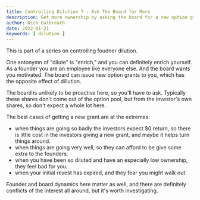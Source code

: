 ```yaml
---
title: Controlling Dilution 7 - Ask The Board for More
description: Get more ownership by asking the board for a new option grant.  It's worth a try.
author: Nick Galbreath
date: 2022-01-21
keywords: [ dilution ]
---
```

This is part of a series on controlling foudner dilution.

One antonymn of "dilute" is "enrich," and you can definitely enrich yourself. As a founder you are an employee like everyone else.  And the board wants you motivated.  The board can issue new option grants to you, which has the opposite effect of dillution.

The board is unlikely to be proactive here, so you'll have to ask. Typically these shares don't come out of the option pool, but from the investor's own shares, so don't expect a whole lot here.

The best cases of getting a new grant are at the extremes:
* when things are going so badly the investors expect $0 return, so there is little cost in the investors giving a new grant, and maybe it helps turn things around. 
* when things are going very well, so they can afford to be give some extra to the founders.
* when you have been so diluted and have an especially low ownership, they feel bad for you.
* when your initial revest has expired, and they fear you might walk out

Founder and board dynamics here matter as well, and there are definitely conflicts of the interest all around, but it's worth investigating.

